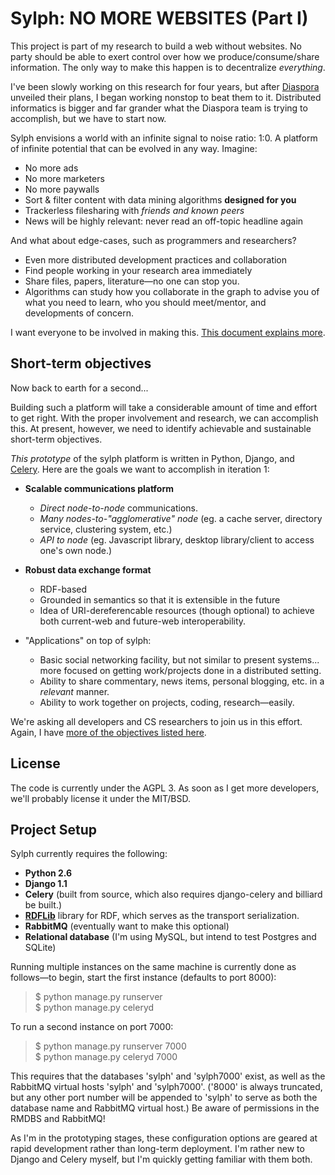 Sylph: NO MORE WEBSITES (Part I)
================================
This project is part of my research to build a web without websites. No party
should be able to exert control over how we produce/consume/share information.
The only way to make this happen is to decentralize _everything_. 

I've been slowly working on this research for four years, but after 
[Diaspora](http://www.nytimes.com/2010/05/12/nyregion/12about.html) unveiled 
their plans, I began working nonstop to beat them to it. Distributed 
informatics is bigger and far grander what the Diaspora team is trying to 
accomplish, but we have to start now. 

Sylph envisions a world with an infinite signal to noise ratio: 1:0. A platform
of infinite potential that can be evolved in any way. Imagine:

* No more ads
* No more marketers
* No more paywalls
* Sort & filter content with data mining algorithms **designed for you**
* Trackerless filesharing with _friends and known peers_
* News will be highly relevant: never read an off-topic headline again

And what about edge-cases, such as programmers and researchers?

* Even more distributed development practices and collaboration
* Find people working in your research area immediately
* Share files, papers, literature&mdash;no one can stop you.
* Algorithms can study how you collaborate in the graph to advise you of
  what you need to learn, who you should meet/mentor, and developments of
  concern. 

I want everyone to be involved in making this. 
[This document explains more](http://possibilistic.org/docs/sylph/).

Short-term objectives
---------------------
Now back to earth for a second... 

Building such a platform will take a considerable amount of time and effort to
get right. With the proper involvement and research, we can accomplish this. At 
present, however, we need to identify achievable and sustainable short-term
objectives. 

_This prototype_ of the sylph platform is written in Python, Django, and 
[Celery](http://github.com/ask/celery). Here are the goals we want to 
accomplish in iteration 1:

* **Scalable communications platform**
	* *Direct node-to-node* communications. 
	* *Many nodes-to-"agglomerative" node* (eg. a cache server, directory 
	  service, clustering system, etc.)
	* *API to node* (eg. Javascript library, desktop library/client to access
	  one's own node.)

* **Robust data exchange format**
	* RDF-based
	* Grounded in semantics so that it is extensible in the future
	* Idea of URI-dereferencable resources (though optional) to achieve both
	  current-web and future-web interoperability. 

* "Applications" on top of sylph:
	* Basic social networking facility, but not similar to present systems...
	  more focused on getting work/projects done in a distributed setting.
	* Ability to share commentary, news items, personal blogging, etc. in a
	  _relevant_ manner.
	* Ability to work together on projects, coding, research&mdash;easily. 

We're asking all developers and CS researchers to join us in this effort. 
Again, I have [more of the objectives listed 
here](http://possibilistic.org/docs/sylph/).

License
-------
The code is currently under the AGPL 3. As soon as I get more developers, we'll
probably license it under the MIT/BSD. 

Project Setup
-------------

Sylph currently requires the following:

* **Python 2.6**
* **Django 1.1**
* **Celery** (built from source, which also requires django-celery and billiard 
  be built.)
* [**RDFLib**](http://www.rdflib.net/) library for RDF, which serves as the 
  transport serialization.
* **RabbitMQ** (eventually want to make this optional)
* **Relational database** (I'm using MySQL, but intend to test Postgres and 
  SQLite)

Running multiple instances on the same machine is currently done as 
follows&mdash;to begin, start the first instance (defaults to port 8000):

> $ python manage.py runserver  
> $ python manage.py celeryd

To run a second instance on port 7000:

> $ python manage.py runserver 7000  
> $ python manage.py celeryd 7000

This requires that the databases 'sylph' and 'sylph7000' exist, as well as the
RabbitMQ virtual hosts 'sylph' and 'sylph7000'. ('8000' is always truncated, 
but any other port number will be appended to 'sylph' to serve as both the 
database name and RabbitMQ virtual host.) Be aware of permissions in the RMDBS 
and RabbitMQ!

As I'm in the prototyping stages, these configuration options are geared at
rapid development rather than long-term deployment. I'm rather new to Django 
and Celery myself, but I'm quickly getting familiar with them both. 



